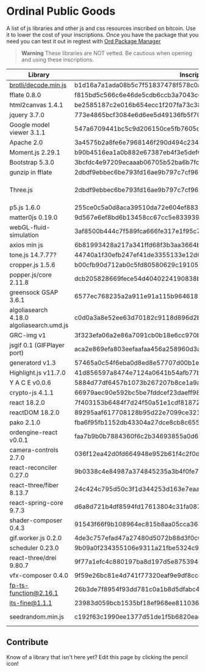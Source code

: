 # Ordinal Public Goods
A list of js libraries and other js and css resources inscribed on bitcoin. Use it to lower the cost of your inscriptions. Once you have the package that you need you can test it out in regtest with [Ord Package Manager](https://github.com/cypherpunklab/opm)

> **Warning**
> These libraries are NOT vetted. Be cautious when opening and using these inscriptions. 

| Library | Inscription ID | Format | Notes | Source | 
| --- | --- | --- | --- | --- |
| [brotli/decode.min.js](https://github.com/google/brotli/blob/master/js/decode.min.js) | b1d16a7a1ada08b5c7f51837478f578c0abd0973809c439228f28ccd5c38e44ai0 | none | | [ord.io](https://www.ord.io/21338293)
|fflate 0.8.0 | f815bd5c566c6e46de5cdb6ccb3a7043c63deeba61f4234baea84b602b0d4440i0 | none | | [harry.xbt](https://twitter.com/hbeckeri/status/1671917397832335361?s=20)
| html2canvas 1.4.1 | be2585187c2e016b654ecc1f207fa73c38e55eee404cdf709346c4511689d24ai0 | none | | [king bootoshi](https://twitter.com/KingBootoshi/status/1670534828922400768?s=20)
|jquery 3.7.0 | 773e4865bcf3084e6d6ee5d49136fb5f7071d4c050ec4aeeaeb9c6d24fea5fc1i0 | none | | [inscribed.space](https://twitter.com/InscribedSpace/status/1671541360703205381?s=20)
| Google model viewer 3.1.1 | 547a6709441bc5c9d206150ce5fb7605c28a90c46bd6e4330c4420cb41477aeai0 | none | see tweet for useage | [harry.xbt](https://twitter.com/hbeckeri/status/1671917397832335361?s=20)
| Apache 2.0 | 3a4575b2a8fe6e7968146f290d494c2346d40ff692314050babcaa7268347f4bi0 | none | untested |  inscribed.space
| Moment.js 2.29.1 | b90b4516ea1a0b882e67387eb4f3e5def0307704b046e8ef98c5e72092c47eedi0 | none | | inscribed.space 
| Bootstrap 5.3.0 | 3bcfdc4e97209ecaaab06705b52ba6b7fc9d1cee77404ac15e655ce691a44654i0 | none | | inscribed.space
| gunzip in fflate | 2dbdf9ebbec6be793fd16ae9b797c7cf968ab2427166aaf390b90b71778266abi0 | gzip | need to do inscription.split("\n")[28] |  [onchain monkey](https://github.com/metagood/OCM-Dimensions/blob/main/README.md)
| Three.js | 2dbdf9ebbec6be793fd16ae9b797c7cf968ab2427166aaf390b90b71778266abi0 | gzip | to extract and use: inscription.split("\n")[32] fflate.strFromU8(fflate.gunzipSync(new Uint8Array(Array.from(atob(d3)).map((char)=>char.charCodeAt(0))))) |  [onchain monkey](https://github.com/metagood/OCM-Dimensions/blob/main/README.md)
| p5.js 1.6.0 | 255ce0c5a0d8aca39510da72e604ef8837519028827ba7b7f723b7489f3ec3a4i0 | gzip | see [example](/examples/p5js.html) | [onchain monkey](https://github.com/metagood/OCM-Dimensions/blob/main/README.md)
| matter0js 0.19.0 | 9d567e6ef8bd6b13458cc67cc5e8339395a4433e45db4554ff83c88a5df8bae2i0 | none | | [found on ord.io](https://www.ord.io/11774132)
| webGL-fluid-simulation | 3af8500b444c7f589fca666fe317e1f95c7226d49dc23f8a4b86093f01f3e7adi0 | none | | [found on ord.io](https://www.ord.io/11846310)
| axios min js | 6b81993428a217a341ffd68f3b3aa3664b2cfc674d57aad0d3b6daa0f125b821i0 | none | | [found on ord.io](https://www.ord.io/12399396)
| tone.js 14.7.77? | 44740a1f30efb247ef41de3355133e12d6f58ab4dc8a3146648e2249fa9c6a39i0 | none | | [found on ord.io](https://www.ord.io/13316104)
| cropper.js 1.5.6 | b00cfb90d712ab0c5fd80580629c1910538859e55b9a9d6306f734420f3721f5i0 | none | | [found on ord.io](https://www.ord.io/13345027)
| popper.js/core 2.11.8 | dcb205828669fece54d4040224190838bbe22b6d137ae9fc38c4b42f0777148ai0 | none | | [found on ord.io](https://www.ord.io/11821277)
| greensock GSAP 3.6.1 | 6577ec768235a2a911e91a115b964618581bde91d99bc58f5c7390fdfb155ae6i0 | none | may need license? | [found on ord.io](https://www.ord.io/14150095)
| algoliasearch 4.18.0 algoliasearch.umd.js | c0d0a3a8e52ee63d70182c9118d896d2bded3c82b7c74d1f8780519e19efb5cai0 | none | | [found on ord.io](https://www.ord.io/14291772)
| GRC-img v1 | 3f323efa06a2e86a7091cb0b18e6cc970bc747ea7b8b8e99a9431555fdf5d1d3i0 | none | | [ord.io](https://www.ord.io/14578041)
| jsgif 0.1 (GIFPlayer port) | aca2e869efa803eefaafaa456a258960d3aca8d90c1efd55d2fbf253a15201d0i0 | none | [source](https://github.com/antimatter15/jsgif) | [ord.io](https://www.ord.io/16620325)
| generatord v1.3 | 57465a0c54f6eba0d8ed8e57707d00b1eb806637495bb87d2ec825d5d687a7fei0 | none | generatord.io | [source](https://www.ord.io/29829931)  
| Highlight.js v11.7.0 | 41d856597a8474e7124a0641b54afb77bc034f800e1be8fe02a20b55023ff4a7i0 | none | | [ord.io](https://www.ord.io/18501999)
| Y A C E v0.0.6 | 5884d77df6457b1073b267207b8ce1a9a4d67114eb7794af04eb8ac637f07ae7i0 | none | | [ord.io](https://www.ord.io/18501780)
| crypto-js 4.1.1 | 66979aec90e592bc5be7fddcef23daeff982662b7225e7804c1b271f1b0d267ai0 | none | | [Wild Tangz](https://twitter.com/wildtangz)
| react 18.2.0 | 7f403153b6484f7d24f50a51e1cdf8187219a3baf103ef0df5ea2437fb9de874i0 | none | [example](https://ordinals.com/content/73aa8f7dd4be6224215c23863957a93062aeaac58d5227e20e328a8e0dda2782i0) | [bopxbt](https://twitter.com/boppleton/status/1693862904183886064)
| reactDOM 18.2.0 | 89295aaf617708128b95d22e7099ce32108d4b918386e6f90994e7979d22ba72i0 | none | [example](https://ordinals.com/content/73aa8f7dd4be6224215c23863957a93062aeaac58d5227e20e328a8e0dda2782i0) |  [bopxbt](https://twitter.com/boppleton/status/1693862904183886064)
| pako 2.1.0 | fba6f95fb1152db43304a27dce8cb8c65509eba6ab0b6958cedeb33e5f443077i0 | none | [example](https://ordinals.com/content/2e11adadd78e34f8c3dff508f58cb4c06dd35812af774740479ec76c1138f7d3i0) | [bopxbt](https://twitter.com/boppleton/status/1693862904183886064)
| ordengine-react v0.0.1 | faa7b9b0b7884360f6c2b34693855a0d60df5f344727c72e3691a80f84ec6a81i0 | none | [example](https://ordinals.com/content/73aa8f7dd4be6224215c23863957a93062aeaac58d5227e20e328a8e0dda2782i0) |  [bopxbt](https://twitter.com/boppleton/status/1693862904183886064)
| camera-controls 2.7.0 | 036f12ea42d0fd664948e952b61f4c2f0d04e5672e7a7b3e2c33ac2544b6b1a7i0 | none | | [ord.io](https://www.ord.io/25221832)
| react-reconciler 0.27.0 | 9b0338c4e84987a374845235a3b4f0fe73b205b336a7b936e05c71deb5a1882ci0 | none | | [ord.io](https://www.ord.io/24919723)
| react-three/fiber 8.13.7 | 24c424c795d50c3f1d344253d163e7eaa34e904aef038b6031d706e76676c634i0 | none | | [ord.io](https://www.ord.io/24945358)
| react-spring-core 9.7.3 | d6a8d721b4df8594fd17613804c31fa087f2aebb982855122bf945fd350675b2i0 | none | | [ord.io](https://www.ord.io/27308800)
| shader-composer 0.4.3 | 91543f66f9b108964ec815b8aa05cca363937cddbe3b578f44ba5cb750c2d140i0 | none | | [ord.io](https://www.ord.io/25497772)
| gif.worker.js 0.2.0 | 4de3c757efad47a27480d5072b88d3f0c08ae52398eac3db64c951798bef601di0 | none | | [ord.io](https://www.ord.io/27350879)
| scheduler 0.23.0 | 9b09a0f234355106e9311a21fbe5324c90f7317f04c00bc73e1114c9af745743i0 | none | | [ord.io](https://www.ord.io/24795534)
| react-three/drei 9.80.7 | 9f77a1efc4c880197ba8d197d5e87539443ed5ebcf027b1fee25db8bd1cf4605i0 | none | | [ord.io](https://www.ord.io/26756821)
| vfx-composer 0.4.0 | 9f59e26bc81e4d741f77320eaf9e9df8cce623c9639f9c1a49497ac75607e9bei0 | none | | [ord.io](https://www.ord.io/25499027)
| fp-ts-function@2.16.1 | 26b3de7f8954f93dd781c0a1b8d5dfabc4731fbd3e4493657a02a2d7373195c0i0 | none | | [ord.io](https://www.ord.io/25497717)
| its-fine@1.1.1 | 23983d059bcb1535bf18ef968ee811036dc608e55e99050d54b0948c2f827897i0 | none | | [ord.io](https://www.ord.io/24898987) 
| seedrandom.min.js | c192f63c1990ee1377d51de1f5b6820eac412aa779d717b9497806a072ea49f6i0 | none | | [ord.io](https://www.ord.io/27758217) (github)[https://github.com/davidbau/seedrandom/blob/released/seedrandom.min.js]

## Contribute
Know of a library that isn't here yet? Edit this page by clicking the pencil icon!
